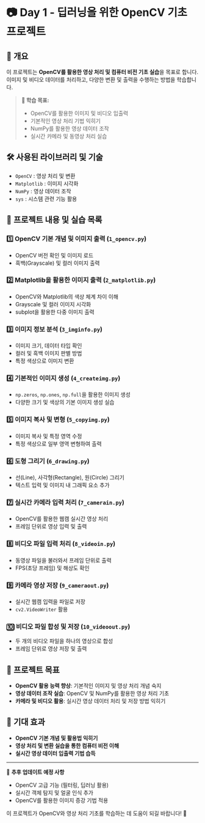 # 📷 Day 1 - 딥러닝을 위한 OpenCV 기초 프로젝트

## 📖 개요
이 프로젝트는 **OpenCV를 활용한 영상 처리 및 컴퓨터 비전 기초 실습**을 목표로 합니다.
이미지 및 비디오 데이터를 처리하고, 다양한 변환 및 출력을 수행하는 방법을 학습합니다.

> **🎯 학습 목표:**
> - OpenCV를 활용한 이미지 및 비디오 입출력
> - 기본적인 영상 처리 기법 익히기
> - NumPy를 활용한 영상 데이터 조작
> - 실시간 카메라 및 동영상 처리 실습

## 🛠 사용된 라이브러리 및 기술
- `OpenCV` : 영상 처리 및 변환
- `Matplotlib` : 이미지 시각화
- `NumPy` : 영상 데이터 조작
- `sys` : 시스템 관련 기능 활용

## 🔬 프로젝트 내용 및 실습 목록
### 1️⃣ **OpenCV 기본 개념 및 이미지 출력** (`1_opencv.py`)
- OpenCV 버전 확인 및 이미지 로드
- 흑백(Grayscale) 및 컬러 이미지 출력

### 2️⃣ **Matplotlib을 활용한 이미지 출력** (`2_matplotlib.py`)
- OpenCV와 Matplotlib의 색상 체계 차이 이해
- Grayscale 및 컬러 이미지 시각화
- subplot을 활용한 다중 이미지 출력

### 3️⃣ **이미지 정보 분석** (`3_imginfo.py`)
- 이미지 크기, 데이터 타입 확인
- 컬러 및 흑백 이미지 판별 방법
- 특정 색상으로 이미지 변환

### 4️⃣ **기본적인 이미지 생성** (`4_createimg.py`)
- `np.zeros`, `np.ones`, `np.full`을 활용한 이미지 생성
- 다양한 크기 및 색상의 기본 이미지 생성 실습

### 5️⃣ **이미지 복사 및 변형** (`5_copyimg.py`)
- 이미지 복사 및 특정 영역 수정
- 특정 색상으로 일부 영역 변형하여 출력

### 6️⃣ **도형 그리기** (`6_drawing.py`)
- 선(Line), 사각형(Rectangle), 원(Circle) 그리기
- 텍스트 입력 및 이미지 내 그래픽 요소 추가

### 7️⃣ **실시간 카메라 입력 처리** (`7_camerain.py`)
- OpenCV를 활용한 웹캠 실시간 영상 처리
- 프레임 단위로 영상 입력 및 출력

### 8️⃣ **비디오 파일 입력 처리** (`8_videoin.py`)
- 동영상 파일을 불러와서 프레임 단위로 출력
- FPS(초당 프레임) 및 해상도 확인

### 9️⃣ **카메라 영상 저장** (`9_cameraout.py`)
- 실시간 웹캠 입력을 파일로 저장
- `cv2.VideoWriter` 활용

### 🔟 **비디오 파일 합성 및 저장** (`10_videoout.py`)
- 두 개의 비디오 파일을 하나의 영상으로 합성
- 프레임 단위로 영상 저장 및 출력

## 🚀 프로젝트 목표
- **OpenCV 활용 능력 향상**: 기본적인 이미지 및 영상 처리 개념 숙지
- **영상 데이터 조작 실습**: OpenCV 및 NumPy를 활용한 영상 처리 기초
- **카메라 및 비디오 활용**: 실시간 영상 데이터 처리 및 저장 방법 익히기

## 📌 기대 효과
- **OpenCV 기본 개념 및 활용법 익히기**
- **영상 처리 및 변환 실습을 통한 컴퓨터 비전 이해**
- **실시간 영상 데이터 입출력 기법 습득**

---
📢 **추후 업데이트 예정 사항**
- OpenCV 고급 기능 (필터링, 딥러닝 활용)
- 실시간 객체 탐지 및 얼굴 인식 추가
- OpenCV를 활용한 이미지 증강 기법 적용

이 프로젝트가 OpenCV와 영상 처리 기초를 학습하는 데 도움이 되길 바랍니다! 🚀
